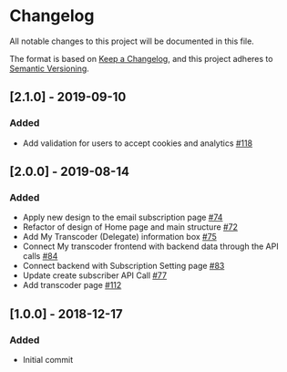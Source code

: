 # Changelog
All notable changes to this project will be documented in this file.

The format is based on [Keep a Changelog](https://keepachangelog.com/en/1.0.0/),
and this project adheres to [Semantic Versioning](https://semver.org/spec/v2.0.0.html).

## [2.1.0] - 2019-09-10
### Added
- Add validation for users to accept cookies and analytics [#118](https://github.com/protofire/livepeer-alerts-frontend/pull/118)

## [2.0.0] - 2019-08-14
### Added
- Apply new design to the email subscription page [#74](https://github.com/protofire/livepeer-alerts-frontend/issues/74)
- Refactor of design of Home page and main structure [#72](https://github.com/protofire/livepeer-alerts-frontend/issues/72)
- Add My Transcoder (Delegate) information box  [#75](https://github.com/protofire/livepeer-alerts-frontend/issues/75)
- Connect My transcoder frontend with backend data through the API calls [#84](https://github.com/protofire/livepeer-alerts-frontend/issues/84)
- Connect backend with Subscription Setting page [#83](https://github.com/protofire/livepeer-alerts-frontend/issues/83)
- Update create subscriber API Call [#77](https://github.com/protofire/livepeer-alerts-frontend/issues/77)
- Add transcoder page [#112](https://github.com/protofire/livepeer-alerts-frontend/issues/112) 

## [1.0.0] - 2018-12-17
### Added
- Initial commit
